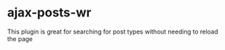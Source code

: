 # ajax-posts-wr
This plugin is great for searching for post types without needing to reload the page
